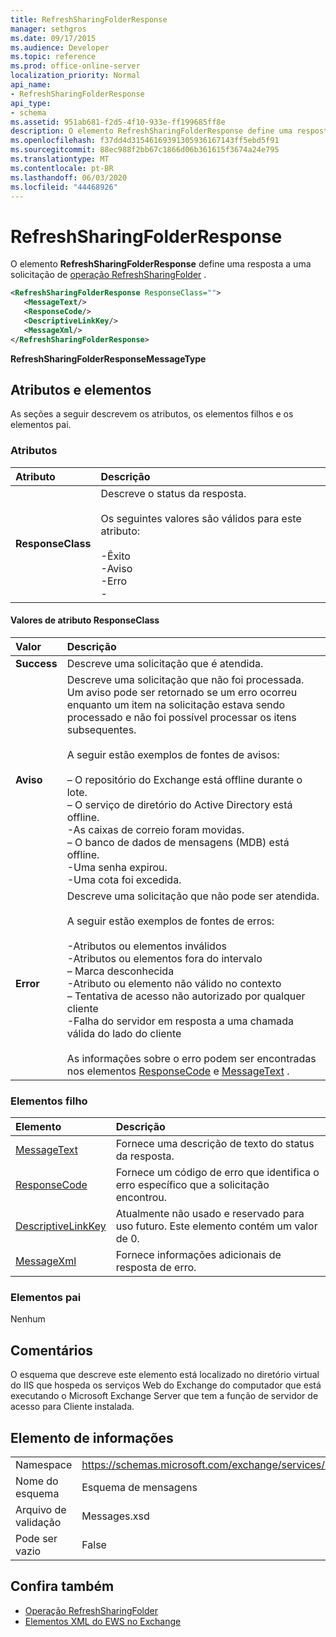 ```yaml
---
title: RefreshSharingFolderResponse
manager: sethgros
ms.date: 09/17/2015
ms.audience: Developer
ms.topic: reference
ms.prod: office-online-server
localization_priority: Normal
api_name:
- RefreshSharingFolderResponse
api_type:
- schema
ms.assetid: 951ab681-f2d5-4f10-933e-ff199685ff8e
description: O elemento RefreshSharingFolderResponse define uma resposta a uma solicitação de operação RefreshSharingFolder.
ms.openlocfilehash: f37dd4d31546169391305936167143ff5ebd5f91
ms.sourcegitcommit: 88ec988f2bb67c1866d06b361615f3674a24e795
ms.translationtype: MT
ms.contentlocale: pt-BR
ms.lasthandoff: 06/03/2020
ms.locfileid: "44468926"
---
```

# <a name="refreshsharingfolderresponse"></a>RefreshSharingFolderResponse

O elemento **RefreshSharingFolderResponse** define uma resposta a uma solicitação de [operação RefreshSharingFolder](refreshsharingfolder-operation.md) . 
  
```xml
<RefreshSharingFolderResponse ResponseClass="">
   <MessageText/>
   <ResponseCode/>
   <DescriptiveLinkKey/>
   <MessageXml/>
</RefreshSharingFolderResponse>
```

 **RefreshSharingFolderResponseMessageType**
## <a name="attributes-and-elements"></a>Atributos e elementos

As seções a seguir descrevem os atributos, os elementos filhos e os elementos pai.
  
### <a name="attributes"></a>Atributos

|**Atributo**|**Descrição**|
|:-----|:-----|
|**ResponseClass** <br/> | Descreve o status da resposta. <br/><br/>Os seguintes valores são válidos para este atributo:  <br/><br/>-Êxito  <br/>-Aviso  <br/>-Erro  <br/>- |
   
#### <a name="responseclass-attribute-values"></a>Valores de atributo ResponseClass

|**Valor**|**Descrição**|
|:-----|:-----|
|**Success** <br/> |Descreve uma solicitação que é atendida.  <br/> |
|**Aviso** <br/> | Descreve uma solicitação que não foi processada. Um aviso pode ser retornado se um erro ocorreu enquanto um item na solicitação estava sendo processado e não foi possível processar os itens subsequentes. <br/><br/>A seguir estão exemplos de fontes de avisos: <br/> <br/>– O repositório do Exchange está offline durante o lote.  <br/>– O serviço de diretório do Active Directory está offline.  <br/>-As caixas de correio foram movidas.  <br/>– O banco de dados de mensagens (MDB) está offline.  <br/>-Uma senha expirou.  <br/>-Uma cota foi excedida.  <br/> |
|**Error** <br/> | Descreve uma solicitação que não pode ser atendida.<br/><br/> A seguir estão exemplos de fontes de erros:  <br/><br/>-Atributos ou elementos inválidos  <br/>-Atributos ou elementos fora do intervalo  <br/>– Marca desconhecida  <br/>-Atributo ou elemento não válido no contexto  <br/>– Tentativa de acesso não autorizado por qualquer cliente  <br/>-Falha do servidor em resposta a uma chamada válida do lado do cliente  <br/>  <br/>As informações sobre o erro podem ser encontradas nos elementos [ResponseCode](responsecode.md) e [MessageText](messagetext.md) .  <br/> |
   
### <a name="child-elements"></a>Elementos filho

|**Elemento**|**Descrição**|
|:-----|:-----|
|[MessageText](messagetext.md) <br/> |Fornece uma descrição de texto do status da resposta.  <br/> |
|[ResponseCode](responsecode.md) <br/> |Fornece um código de erro que identifica o erro específico que a solicitação encontrou.  <br/> |
|[DescriptiveLinkKey](descriptivelinkkey.md) <br/> |Atualmente não usado e reservado para uso futuro. Este elemento contém um valor de 0.  <br/> |
|[MessageXml](messagexml.md) <br/> |Fornece informações adicionais de resposta de erro.  <br/> |
   
### <a name="parent-elements"></a>Elementos pai

Nenhum
  
## <a name="remarks"></a>Comentários

O esquema que descreve este elemento está localizado no diretório virtual do IIS que hospeda os serviços Web do Exchange do computador que está executando o Microsoft Exchange Server que tem a função de servidor de acesso para Cliente instalada.
  
## <a name="element-information"></a>Elemento de informações

|||
|:-----|:-----|
|Namespace  <br/> |https://schemas.microsoft.com/exchange/services/2006/messages  <br/> |
|Nome do esquema  <br/> |Esquema de mensagens  <br/> |
|Arquivo de validação  <br/> |Messages.xsd  <br/> |
|Pode ser vazio  <br/> |False  <br/> |
   
## <a name="see-also"></a>Confira também

- [Operação RefreshSharingFolder](refreshsharingfolder-operation.md)
- [Elementos XML do EWS no Exchange](ews-xml-elements-in-exchange.md)

